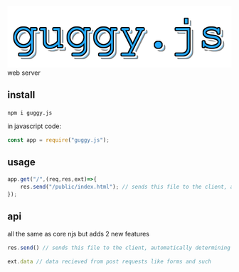 ![guggy.js](gug.png)
web server

## install
`npm i guggy.js`

in javascript code:

```javascript
const app = require("guggy.js");
```

## usage
```javascript
app.get("/",(req,res,ext)=>{
    res.send("/public/index.html"); // sends this file to the client, automatically determining content headers
});
```

## api
all the same as core njs but adds 2 new features

```javascript
res.send() // sends this file to the client, automatically determining content headers
```

```javascript
ext.data // data recieved from post requests like forms and such
```